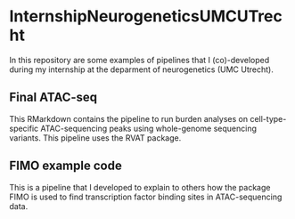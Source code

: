 # InternshipNeurogeneticsUMCUTrecht

In this repository are some examples of pipelines that I (co)-developed during my internship at the deparment of neurogenetics (UMC Utrecht).

## Final ATAC-seq
This RMarkdown contains the pipeline to run burden analyses on cell-type-specific ATAC-sequencing peaks using whole-genome sequencing variants. 
This pipeline uses the RVAT package.

## FIMO example code
This is a pipeline that I developed to explain to others how the package FIMO is used to find transcription factor binding sites in ATAC-sequencing data. 
